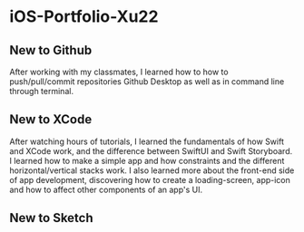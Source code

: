 # iOS-Portfolio-Xu22


## New to Github
After working with my classmates, I learned how to how to push/pull/commit repositories Github Desktop as well as in command line through terminal. 

## New to XCode
After watching hours of tutorials, I learned the fundamentals of how Swift and XCode work, and the difference between SwiftUI and Swift Storyboard. I learned how to make a simple app and how constraints and the different horizontal/vertical stacks work. I also learned more about the front-end side of app development, discovering how to create a loading-screen, app-icon and how to affect other components of an app's UI.

## New to Sketch
